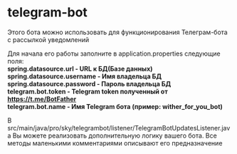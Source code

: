 # telegram-bot
Этого бота можно использовать для функционирования Телеграм-бота с рассылкой уведомлений

Для начала его работы заполните в application.properties следующие поля:<br>
<b>spring.datasource.url      - URL к БД(Базе данных)<br>
spring.datasource.username - Имя владельца БД <br>
spring.datasource.password - Пароль владельца БД<br>
telegram.bot.token         - Telegram token полученный от https://t.me/BotFather <br>
telegram.bot.name          - Имя Telegram бота (пример: wither_for_you_bot) <br></b>

В src/main/java/pro/sky/telegrambot/listener/TelegramBotUpdatesListener.java Вы можете реализовать дополнительную логику вашего бота.
Все методы маленькими комментариями описывают его предназначение
